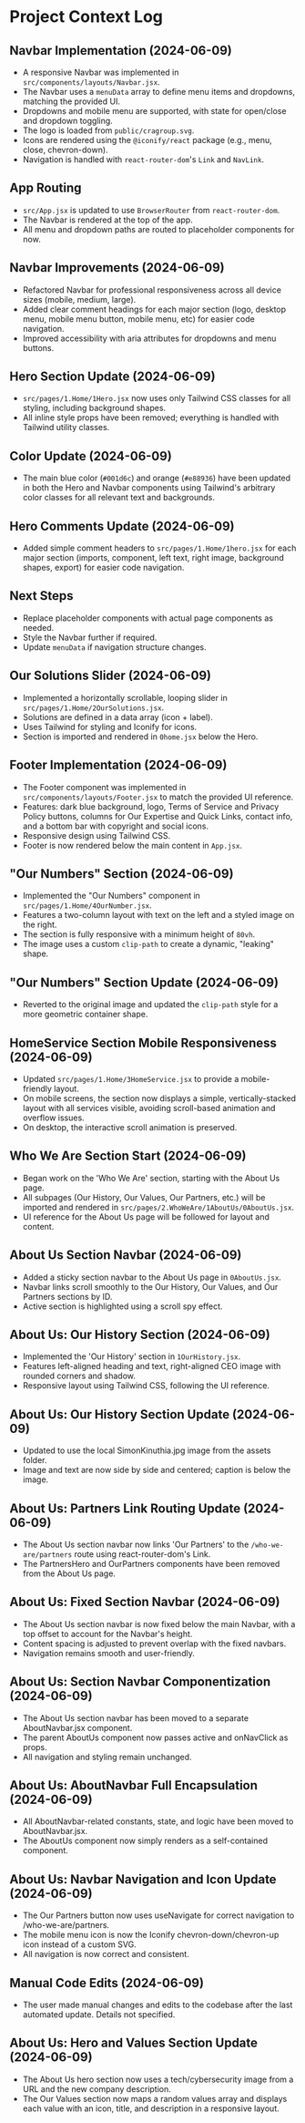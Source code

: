 # Project Context Log

## Navbar Implementation (2024-06-09)
- A responsive Navbar was implemented in `src/components/layouts/Navbar.jsx`.
- The Navbar uses a `menuData` array to define menu items and dropdowns, matching the provided UI.
- Dropdowns and mobile menu are supported, with state for open/close and dropdown toggling.
- The logo is loaded from `public/cragroup.svg`.
- Icons are rendered using the `@iconify/react` package (e.g., menu, close, chevron-down).
- Navigation is handled with `react-router-dom`'s `Link` and `NavLink`.

## App Routing
- `src/App.jsx` is updated to use `BrowserRouter` from `react-router-dom`.
- The Navbar is rendered at the top of the app.
- All menu and dropdown paths are routed to placeholder components for now.

## Navbar Improvements (2024-06-09)
- Refactored Navbar for professional responsiveness across all device sizes (mobile, medium, large).
- Added clear comment headings for each major section (logo, desktop menu, mobile menu button, mobile menu, etc) for easier code navigation.
- Improved accessibility with aria attributes for dropdowns and menu buttons.

## Hero Section Update (2024-06-09)
- `src/pages/1.Home/1Hero.jsx` now uses only Tailwind CSS classes for all styling, including background shapes.
- All inline style props have been removed; everything is handled with Tailwind utility classes.

## Color Update (2024-06-09)
- The main blue color (`#001d6c`) and orange (`#e88936`) have been updated in both the Hero and Navbar components using Tailwind's arbitrary color classes for all relevant text and backgrounds.

## Hero Comments Update (2024-06-09)
- Added simple comment headers to `src/pages/1.Home/1hero.jsx` for each major section (imports, component, left text, right image, background shapes, export) for easier code navigation.

## Next Steps
- Replace placeholder components with actual page components as needed.
- Style the Navbar further if required.
- Update `menuData` if navigation structure changes.

## Our Solutions Slider (2024-06-09)
- Implemented a horizontally scrollable, looping slider in `src/pages/1.Home/2OurSolutions.jsx`.
- Solutions are defined in a data array (icon + label).
- Uses Tailwind for styling and Iconify for icons.
- Section is imported and rendered in `0home.jsx` below the Hero.

## Footer Implementation (2024-06-09)
- The Footer component was implemented in `src/components/layouts/Footer.jsx` to match the provided UI reference.
- Features: dark blue background, logo, Terms of Service and Privacy Policy buttons, columns for Our Expertise and Quick Links, contact info, and a bottom bar with copyright and social icons.
- Responsive design using Tailwind CSS.
- Footer is now rendered below the main content in `App.jsx`.

## "Our Numbers" Section (2024-06-09)
- Implemented the "Our Numbers" component in `src/pages/1.Home/4OurNumber.jsx`.
- Features a two-column layout with text on the left and a styled image on the right.
- The section is fully responsive with a minimum height of `80vh`.
- The image uses a custom `clip-path` to create a dynamic, "leaking" shape.

## "Our Numbers" Section Update (2024-06-09)
- Reverted to the original image and updated the `clip-path` style for a more geometric container shape.

## HomeService Section Mobile Responsiveness (2024-06-09)
- Updated `src/pages/1.Home/3HomeService.jsx` to provide a mobile-friendly layout.
- On mobile screens, the section now displays a simple, vertically-stacked layout with all services visible, avoiding scroll-based animation and overflow issues.
- On desktop, the interactive scroll animation is preserved.

## Who We Are Section Start (2024-06-09)
- Began work on the 'Who We Are' section, starting with the About Us page.
- All subpages (Our History, Our Values, Our Partners, etc.) will be imported and rendered in `src/pages/2.WhoWeAre/1AboutUs/0AboutUs.jsx`.
- UI reference for the About Us page will be followed for layout and content.

## About Us Section Navbar (2024-06-09)
- Added a sticky section navbar to the About Us page in `0AboutUs.jsx`.
- Navbar links scroll smoothly to the Our History, Our Values, and Our Partners sections by ID.
- Active section is highlighted using a scroll spy effect.

## About Us: Our History Section (2024-06-09)
- Implemented the 'Our History' section in `1OurHistory.jsx`.
- Features left-aligned heading and text, right-aligned CEO image with rounded corners and shadow.
- Responsive layout using Tailwind CSS, following the UI reference.

## About Us: Our History Section Update (2024-06-09)
- Updated to use the local SimonKinuthia.jpg image from the assets folder.
- Image and text are now side by side and centered; caption is below the image.

## About Us: Partners Link Routing Update (2024-06-09)
- The About Us section navbar now links 'Our Partners' to the `/who-we-are/partners` route using react-router-dom's Link.
- The PartnersHero and OurPartners components have been removed from the About Us page.

## About Us: Fixed Section Navbar (2024-06-09)
- The About Us section navbar is now fixed below the main Navbar, with a top offset to account for the Navbar's height.
- Content spacing is adjusted to prevent overlap with the fixed navbars.
- Navigation remains smooth and user-friendly.

## About Us: Section Navbar Componentization (2024-06-09)
- The About Us section navbar has been moved to a separate AboutNavbar.jsx component.
- The parent AboutUs component now passes active and onNavClick as props.
- All navigation and styling remain unchanged.

## About Us: AboutNavbar Full Encapsulation (2024-06-09)
- All AboutNavbar-related constants, state, and logic have been moved to AboutNavbar.jsx.
- The AboutUs component now simply renders <AboutNavbar /> as a self-contained component.

## About Us: Navbar Navigation and Icon Update (2024-06-09)
- The Our Partners button now uses useNavigate for correct navigation to /who-we-are/partners.
- The mobile menu icon is now the Iconify chevron-down/chevron-up icon instead of a custom SVG.
- All navigation is now correct and consistent.

## Manual Code Edits (2024-06-09)
- The user made manual changes and edits to the codebase after the last automated update. Details not specified.

## About Us: Hero and Values Section Update (2024-06-09)
- The About Us hero section now uses a tech/cybersecurity image from a URL and the new company description.
- The Our Values section now maps a random values array and displays each value with an icon, title, and description in a responsive layout.
